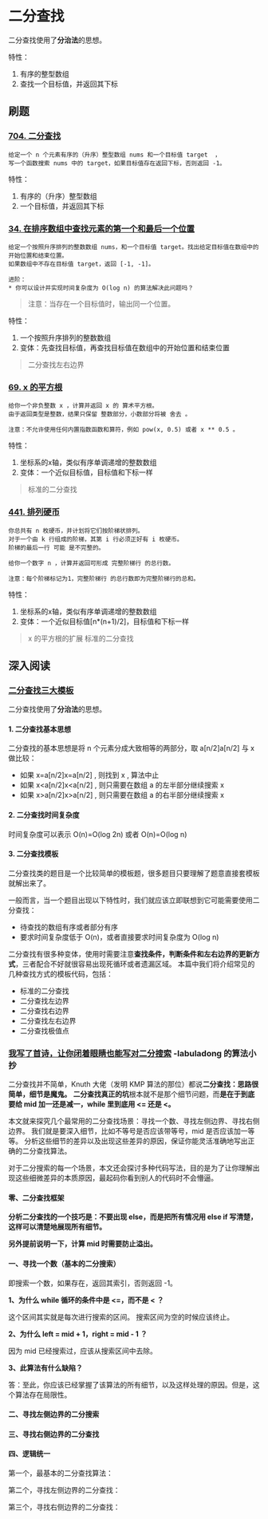 

二分查找
======

二分查找使用了**分治法**的思想。

特性：
1. 有序的整型数组
2. 查找一个目标值，并返回其下标


## 刷题
### [704. 二分查找](https://leetcode-cn.com/problems/binary-search/)
```
给定一个 n 个元素有序的（升序）整型数组 nums 和一个目标值 target  ，
写一个函数搜索 nums 中的 target，如果目标值存在返回下标，否则返回 -1。
```
特性：
1. 有序的（升序）整型数组
2. 一个目标值，并返回其下标

### [34. 在排序数组中查找元素的第一个和最后一个位置](https://leetcode-cn.com/problems/find-first-and-last-position-of-element-in-sorted-array/)
```
给定一个按照升序排列的整数数组 nums，和一个目标值 target。找出给定目标值在数组中的开始位置和结束位置。
如果数组中不存在目标值 target，返回 [-1, -1]。

进阶：
* 你可以设计并实现时间复杂度为 O(log n) 的算法解决此问题吗？
```
> 注意：当存在一个目标值时，输出同一个位置。

特性：
1. 一个按照升序排列的整数数组
2. 变体：先查找目标值，再查找目标值在数组中的开始位置和结束位置

> 二分查找左右边界

### [69. x 的平方根](https://leetcode-cn.com/problems/sqrtx/)
```
给你一个非负整数 x ，计算并返回 x 的 算术平方根。
由于返回类型是整数，结果只保留 整数部分，小数部分将被 舍去 。

注意：不允许使用任何内置指数函数和算符，例如 pow(x, 0.5) 或者 x ** 0.5 。
```
特性：
1. 坐标系的x轴，类似有序单调递增的整数数组
2. 变体：一个近似目标值，目标值和下标一样

> 标准的二分查找

### [441. 排列硬币](https://leetcode-cn.com/problems/arranging-coins/)
```
你总共有 n 枚硬币，并计划将它们按阶梯状排列。
对于一个由 k 行组成的阶梯，其第 i 行必须正好有 i 枚硬币。
阶梯的最后一行 可能 是不完整的。

给你一个数字 n ，计算并返回可形成 完整阶梯行 的总行数。

注意：每个阶梯标记为1，完整阶梯行 的总行数即为完整阶梯行的总和。
```
特性：
1. 坐标系的x轴，类似有序单调递增的整数数组
2. 变体：一个近似目标值[n*(n+1)/2]，目标值和下标一样

> x 的平方根的扩展
> 标准的二分查找


## 深入阅读
### [二分查找三大模板](https://leetcode-cn.com/problems/binary-search/solution/leetcode-offer-er-fen-cha-zhao-san-da-mo-0mn7/)
二分查找使用了**分治法**的思想。

#### 1. 二分查找基本思想
二分查找的基本思想是将 n 个元素分成大致相等的两部分，取 a[n/2]a[n/2] 与 x 做比较：
* 如果 x=a[n/2]x=a[n/2] , 则找到 x , 算法中止
* 如果 x<a[n/2]x<a[n/2] , 则只需要在数组 a 的左半部分继续搜索 x
* 如果 x>a[n/2]x>a[n/2] , 则只需要在数组 a 的右半部分继续搜索 x

#### 2. 二分查找时间复杂度
时间复杂度可以表示 O(n)=O(log 2n) 或者 O(n)=O(log n)

#### 3. 二分查找模板
二分查找类的题目是一个比较简单的模板题，很多题目只要理解了题意直接套模板就解出来了。

一般而言，当一个题目出现以下特性时，我们就应该立即联想到它可能需要使用二分查找：
* 待查找的数组有序或者部分有序
* 要求时间复杂度低于 O(n)，或者直接要求时间复杂度为 O(log n)

二分查找有很多种变体，使用时需要注意**查找条件，判断条件和左右边界的更新方式**，三者配合不好就很容易出现死循环或者遗漏区域。
本篇中我们将介绍常见的几种查找方式的模板代码，包括：
* 标准的二分查找
* 二分查找左边界
* 二分查找右边界
* 二分查找左右边界
* 二分查找极值点

### [我写了首诗，让你闭着眼睛也能写对二分搜索](https://labuladong.github.io/algo/2/18/26/) -labuladong 的算法小抄
二分查找并不简单，Knuth 大佬（发明 KMP 算法的那位）都说**二分查找：思路很简单，细节是魔鬼。**
**二分查找真正的坑**根本就不是那个细节问题，而**是在于到底要给 mid 加一还是减一，while 里到底用 <= 还是 <。**

本文就来探究几个最常用的二分查找场景：寻找一个数、寻找左侧边界、寻找右侧边界。
我们就是要深入细节，比如不等号是否应该带等号，mid 是否应该加一等等。
分析这些细节的差异以及出现这些差异的原因，保证你能灵活准确地写出正确的二分查找算法。

对于二分搜索的每一个场景，本文还会探讨多种代码写法，目的是为了让你理解出现这些细微差异的本质原因，最起码你看到别人的代码时不会懵逼。

#### 零、二分查找框架
**分析二分查找的一个技巧是：不要出现 else，而是把所有情况用 else if 写清楚，这样可以清楚地展现所有细节。**

**另外提前说明一下，计算 mid 时需要防止溢出。**

#### 一、寻找一个数（基本的二分搜索）
即搜索一个数，如果存在，返回其索引，否则返回 -1。

**1、为什么 while 循环的条件中是 <=，而不是 < ？**

这个区间其实就是每次进行搜索的区间。
搜索区间为空的时候应该终止。

**2、为什么 left = mid + 1，right = mid - 1 ？**

因为 mid 已经搜索过，应该从搜索区间中去除。

**3、此算法有什么缺陷？**

答：至此，你应该已经掌握了该算法的所有细节，以及这样处理的原因。但是，这个算法存在局限性。

#### 二、寻找左侧边界的二分搜索

#### 三、寻找右侧边界的二分查找

#### 四、逻辑统一
第一个，最基本的二分查找算法：

第二个，寻找左侧边界的二分查找：

第三个，寻找右侧边界的二分查找：

